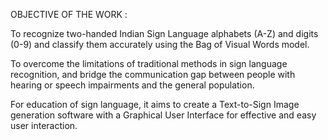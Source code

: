 OBJECTIVE OF THE WORK :

To recognize two-handed Indian Sign Language alphabets (A-Z) and digits (0-9) and classify them accurately using the Bag of Visual Words model.

To overcome the limitations of traditional methods in sign language recognition, and bridge the communication gap between people with hearing or speech impairments and the general population.

For education of sign language, it aims to create a Text-to-Sign Image generation software with a Graphical User Interface for effective and easy user interaction.

